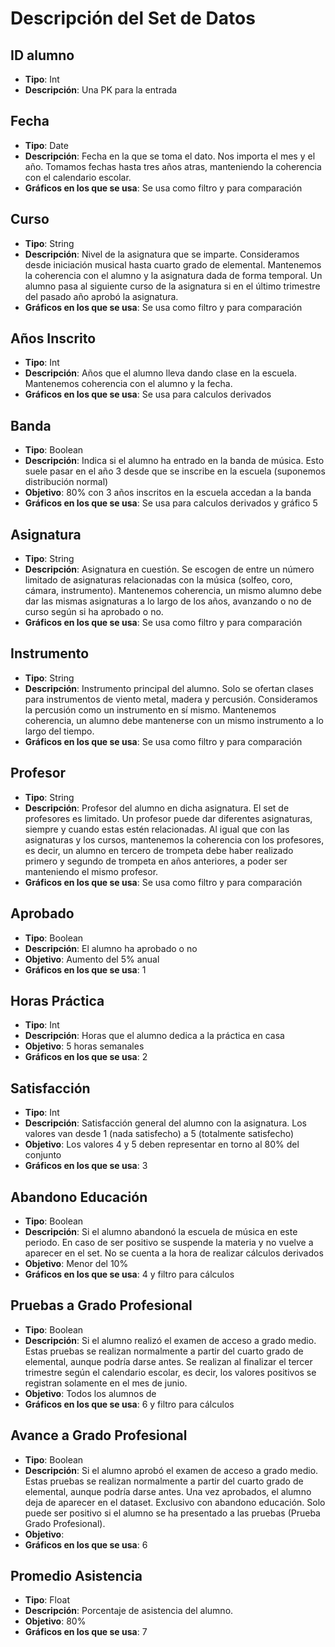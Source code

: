 # Descripción del Set de Datos

## ID alumno
- **Tipo**: Int
- **Descripción**: Una PK para la entrada

## Fecha
- **Tipo**: Date
- **Descripción**: Fecha en la que se toma el dato. Nos importa el mes y el año. Tomamos fechas hasta tres años atras, manteniendo la coherencia con el calendario escolar.
- **Gráficos en los que se usa**: Se usa como filtro y para comparación

## Curso
- **Tipo**: String
- **Descripción**: Nivel de la asignatura que se imparte. Consideramos desde iniciación musical hasta cuarto grado de elemental. Mantenemos la coherencia con el alumno y la asignatura dada de forma temporal. Un alumno pasa al siguiente curso de la asignatura si en el último trimestre del pasado año aprobó la asignatura.
- **Gráficos en los que se usa**: Se usa como filtro y para comparación

## Años Inscrito
- **Tipo**: Int
- **Descripción**: Años que el alumno lleva dando clase en la escuela. Mantenemos coherencia con el alumno y la fecha.
- **Gráficos en los que se usa**: Se usa para calculos derivados

## Banda
- **Tipo**: Boolean
- **Descripción**: Indica si el alumno ha entrado en la banda de música. Esto suele pasar en el año 3 desde que se inscribe en la escuela (suponemos distribución normal)
- **Objetivo**: 80% con 3 años inscritos en la escuela accedan a la banda
- **Gráficos en los que se usa**: Se usa para calculos derivados y gráfico 5

## Asignatura
- **Tipo**: String
- **Descripción**: Asignatura en cuestión. Se escogen de entre un número limitado de asignaturas relacionadas con la música (solfeo, coro, cámara, instrumento). Mantenemos coherencia, un mismo alumno debe dar las mismas asignaturas a lo largo de los años, avanzando o no de curso según si ha aprobado o no.
- **Gráficos en los que se usa**: Se usa como filtro y para comparación

## Instrumento
- **Tipo**: String
- **Descripción**: Instrumento principal del alumno. Solo se ofertan clases para instrumentos de viento metal, madera y percusión. Consideramos la percusión como un instrumento en sí mismo. Mantenemos coherencia, un alumno debe mantenerse con un mismo instrumento a lo largo del tiempo.
- **Gráficos en los que se usa**: Se usa como filtro y para comparación

## Profesor
- **Tipo**: String
- **Descripción**: Profesor del alumno en dicha asignatura. El set de profesores es limitado. Un profesor puede dar diferentes asignaturas, siempre y cuando estas estén relacionadas. Al igual que con las asignaturas y los cursos, mantenemos la coherencia con los profesores, es decir, un alumno en tercero de trompeta debe haber realizado primero y segundo de trompeta en años anteriores, a poder ser manteniendo el mismo profesor.
- **Gráficos en los que se usa**: Se usa como filtro y para comparación

## Aprobado
- **Tipo**: Boolean
- **Descripción**: El alumno ha aprobado o no
- **Objetivo**: Aumento del 5% anual
- **Gráficos en los que se usa**: 1

## Horas Práctica
- **Tipo**: Int
- **Descripción**: Horas que el alumno dedica a la práctica en casa
- **Objetivo**: 5 horas semanales
- **Gráficos en los que se usa**: 2

## Satisfacción
- **Tipo**: Int
- **Descripción**: Satisfacción general del alumno con la asignatura. Los valores van desde 1 (nada satisfecho) a 5 (totalmente satisfecho)
- **Objetivo**: Los valores 4 y 5 deben representar en torno al 80% del conjunto
- **Gráficos en los que se usa**: 3

## Abandono Educación
- **Tipo**: Boolean
- **Descripción**: Si el alumno abandonó la escuela de música en este periodo. En caso de ser positivo se suspende la materia y no vuelve a aparecer en el set. No se cuenta a la hora de realizar cálculos derivados
- **Objetivo**: Menor del 10%
- **Gráficos en los que se usa**: 4 y filtro para cálculos

## Pruebas a Grado Profesional
- **Tipo**: Boolean
- **Descripción**: Si el alumno realizó el examen de acceso a grado medio. Estas pruebas se realizan normalmente a partir del cuarto grado de elemental, aunque podría darse antes. Se realizan al finalizar el tercer trimestre según el calendario escolar, es decir, los valores positivos se registran solamente en el mes de junio.
- **Objetivo**: Todos los alumnos de 
- **Gráficos en los que se usa**: 6 y filtro para cálculos

## Avance a Grado Profesional
- **Tipo**: Boolean
- **Descripción**: Si el alumno aprobó el examen de acceso a grado medio. Estas pruebas se realizan normalmente a partir del cuarto grado de elemental, aunque podría darse antes. Una vez aprobados, el alumno deja de aparecer en el dataset. Exclusivo con abandono educación. Solo puede ser positivo si el alumno se ha presentado a las pruebas (Prueba Grado Profesional).
- **Objetivo**: 
- **Gráficos en los que se usa**: 6 

## Promedio Asistencia
- **Tipo**: Float
- **Descripción**: Porcentaje de asistencia del alumno.
- **Objetivo**: 80%
- **Gráficos en los que se usa**: 7

